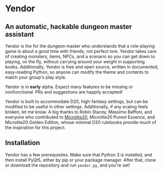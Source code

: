 
# Yendor
## An automatic, hackable dungeon master assistant

Yendor is the for the dungeon master who understands that a role-playing game is about a good time with friends, not perfect lore. Yendor takes care of creating monsters, items, NPCs, and a scenario so you can get down to playing, on the fly, without carrying around your weight in supporting books. Additionally, Yendor is free and open source, written in documented, easy-reading Python, so anyone can modify the theme and contents to match your group's play style.

Yendor is in **early** alpha. Expect many features to be missing or nonfunctional. PRs and suggestions are happily accepted!

Yendor is built to accommodate D20, high-fantasy settings, but can be modified to be useful in other settings. Additionally, if any scaling feels broken, let me know. A big thanks to Robin Stacey, Massimo Baffoni, and everyone who contributed to [Microlite20](https://microlite20.org/), Microlite20 Purest Essence, and Microlite20 Golden Edition, whose minimal D20 rulebooks provide much of the inspiration for this project. 

## Installation

Yendor has a few prerequisites. Make sure that Python 3 is installed, and then install PyQt5, either by pip or your package manager. After that, clone or download the repository and run `yendor.py`, and you're set!

